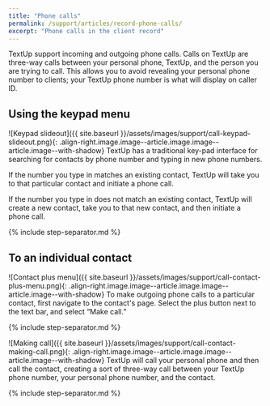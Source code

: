 ```yaml
---
title: "Phone calls"
permalink: /support/articles/record-phone-calls/
excerpt: "Phone calls in the client record"
---
```


TextUp support incoming and outgoing phone calls. Calls on TextUp are three-way calls between your personal phone, TextUp, and the person you are trying to call. This allows you to avoid revealing your personal phone number to clients; your TextUp phone number is what will display on caller ID.

## Using the keypad menu

![Keypad slideout]({{ site.baseurl }}/assets/images/support/call-keypad-slideout.png){: .align-right.image.image--article.image.image--article.image--with-shadow} TextUp has a traditional key-pad interface for searching for contacts by phone number and typing in new phone numbers.

If the number you type in matches an existing contact, TextUp will take you to that particular contact and initiate a phone call.

If the number you type in does not match an existing contact, TextUp will create a new contact, take you to that new contact, and then initiate a phone call.

{% include step-separator.md %}

## To an individual contact

![Contact plus menu]({{ site.baseurl }}/assets/images/support/call-contact-plus-menu.png){: .align-right.image.image--article.image.image--article.image--with-shadow} To make outgoing phone calls to a particular contact, first navigate to the contact's page. Select the plus button next to the text bar, and select “Make call.”

{% include step-separator.md %}

![Making call]({{ site.baseurl }}/assets/images/support/call-contact-making-call.png){: .align-right.image.image--article.image.image--article.image--with-shadow} TextUp will call your personal phone and then call the contact, creating a sort of three-way call between your TextUp phone number, your personal phone number, and the contact.  

{% include step-separator.md %}
